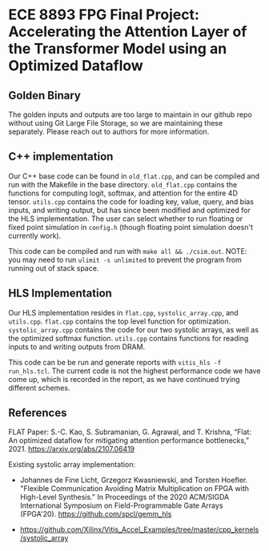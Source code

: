 # ECE 8893 FPG Final Project: Accelerating the Attention Layer of the Transformer Model using an Optimized Dataflow

## Golden Binary
The golden inputs and outputs are too large to maintain in our github repo without using Git Large File Storage, so we are maintaining these separately.
Please reach out to authors for more information.

## C++ implementation
Our C++ base code can be found in `old_flat.cpp`, and can be compiled and run with the Makefile in the base directory.
`old_flat.cpp` contains the functions for computing logit, softmax, and attention for the entire 4D tensor.  `utils.cpp` contains the code for loading key, value, query, and bias inputs, and writing output, but has since been modified and optimized for the HLS implementation. The user can select whether to run floating or fixed point simulation in `config.h` (though floating point simulation doesn't currently work).

This code can be compiled and run with `make all && ./csim.out`.  NOTE: you may need to run `ulimit -s unlimited` to prevent the program from running out of stack space.

## HLS Implementation
Our HLS implementation resides in `flat.cpp`, `systolic_array.cpp`, and `utils.cpp`.  `flat.cpp` contains the top level function for optimization. `systolic_array.cpp` contains the code for our two systolic arrays, as well as the optimized softmax function.  `utils.cpp` contains functions for reading inputs to and writing outputs from DRAM.

This code can be be run and generate reports with `vitis_hls -f run_hls.tcl`.  The current code is not the highest performance code we have come up, which is recorded in the report, as we have continued trying different schemes.

## References

FLAT Paper: S.-C. Kao, S. Subramanian, G. Agrawal, and T. Krishna, “Flat: An optimized dataflow for mitigating attention performance bottlenecks,” 2021. https://arxiv.org/abs/2107.06419

Existing systolic array implementation:

* Johannes de Fine Licht, Grzegorz Kwasniewski, and Torsten Hoefler. "Flexible Communication Avoiding Matrix Multiplication on FPGA with High-Level Synthesis." In Proceedings of the 2020 ACM/SIGDA International Symposium on Field-Programmable Gate Arrays (FPGA'20). https://github.com/spcl/gemm_hls

* https://github.com/Xilinx/Vitis_Accel_Examples/tree/master/cpp_kernels/systolic_array
